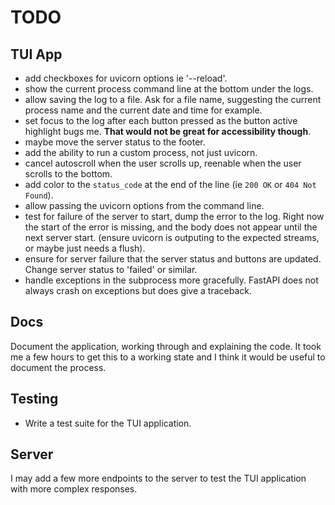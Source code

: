 # TODO

## TUI App

- add checkboxes for uvicorn options ie '--reload'.
- show the current process command line at the bottom under the logs.
- allow saving the log to a file. Ask for a file name, suggesting the current
  process name and the current date and time for example.
- set focus to the log after each button pressed as the button active highlight
  bugs me. **That would not be great for accessibility though**.
- maybe move the server status to the footer.
- add the ability to run a custom process, not just uvicorn.
- cancel autoscroll when the user scrolls up, reenable when the user scrolls to
  the bottom.
- add color to the `status_code` at the end of the line (ie `200 OK` or `404 Not
  Found`).
- allow passing the uvicorn options from the command line.
- test for failure of the server to start, dump the error to the log. Right now
  the start of the error is missing, and the body does not appear until the next
  server start. (ensure uvicorn is outputing to the expected streams, or maybe
  just needs a flush).
- ensure for server failure that the server status and buttons are updated.
  Change server status to 'failed' or similar.
- handle exceptions in the subprocess more gracefully. FastAPI does not always
  crash on exceptions but does give a traceback.

## Docs

Document the application, working through and explaining the code. It took me a
few hours to get this to a working state and I think it would be useful to
document the process.

## Testing

- Write a test suite for the TUI application.

## Server

I may add a few more endpoints to the server to test the TUI application with
more complex responses.
